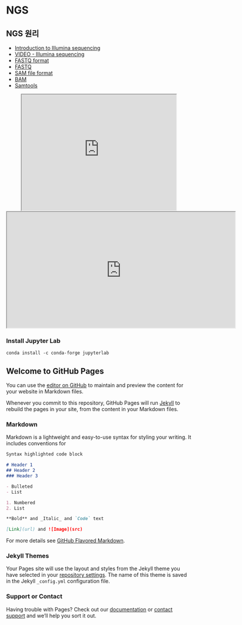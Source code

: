 
# NGS
## NGS 원리
* [Introduction to Illumina sequencing](https://www.illumina.com/content/dam/illumina-marketing/documents/products/illumina_sequencing_introduction.pdf)
* [VIDEO - Illumina sequencing](https://www.youtube.com/watch?v=9YxExTSwgPM)
* [FASTQ format](https://en.wikipedia.org/wiki/FASTQ_format)
* [FASTQ](https://databricks.com/blog/2016/05/24/parallelizing-genome-variant-analysis.html)
* [SAM file format](https://en.wikipedia.org/wiki/SAM_(file_format))
* [BAM](https://en.wikipedia.org/wiki/Binary_Alignment_Map)
* [Samtools](https://samtools.github.io/hts-specs/SAMv1.pdf)

<div align="center">
<iframe width="420" height="315"
src="https://www.youtube.com/watch?v=9YxExTSwgPM">
</iframe>
</div>

<div align="center">
    <iframe width="620" height="315"
        src="https://www.youtube.com/watch?v=9YxExTSwgPM">
    </iframe>
</div>


### Install Jupyter Lab
`conda install -c conda-forge jupyterlab`


## Welcome to GitHub Pages

You can use the [editor on GitHub](https://github.com/jinhokim80/DM/edit/master/README.md) to maintain and preview the content for your website in Markdown files.

Whenever you commit to this repository, GitHub Pages will run [Jekyll](https://jekyllrb.com/) to rebuild the pages in your site, from the content in your Markdown files.

### Markdown

Markdown is a lightweight and easy-to-use syntax for styling your writing. It includes conventions for

```markdown
Syntax highlighted code block

# Header 1
## Header 2
### Header 3

- Bulleted
- List

1. Numbered
2. List

**Bold** and _Italic_ and `Code` text

[Link](url) and ![Image](src)
```

For more details see [GitHub Flavored Markdown](https://guides.github.com/features/mastering-markdown/).

### Jekyll Themes

Your Pages site will use the layout and styles from the Jekyll theme you have selected in your [repository settings](https://github.com/jinhokim80/DM/settings). The name of this theme is saved in the Jekyll `_config.yml` configuration file.

### Support or Contact

Having trouble with Pages? Check out our [documentation](https://help.github.com/categories/github-pages-basics/) or [contact support](https://github.com/contact) and we’ll help you sort it out.
